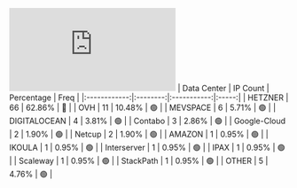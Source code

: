 ![Diagramm](https://github.com/obajay/StateSync-snapshots/blob/main/Projects/Gitopia/1/README.md)
| Data Center | IP Count | Percentage | Freq |
|:------------:|:--------:|:-----------:|:-----:|
| HETZNER | 66 | 62.86% | 🔴 |
| OVH | 11 | 10.48% | 🟢 |
| MEVSPACE | 6 | 5.71% | 🟢 |
| DIGITALOCEAN | 4 | 3.81% | 🟢 |
| Contabo | 3 | 2.86% | 🟢 |
| Google-Cloud | 2 | 1.90% | 🟢 |
| Netcup | 2 | 1.90% | 🟢 |
| AMAZON | 1 | 0.95% | 🟢 |
| IKOULA | 1 | 0.95% | 🟢 |
| Interserver | 1 | 0.95% | 🟢 |
| IPAX | 1 | 0.95% | 🟢 |
| Scaleway | 1 | 0.95% | 🟢 |
| StackPath | 1 | 0.95% | 🟢 |
| OTHER | 5 | 4.76% | 🟢 |